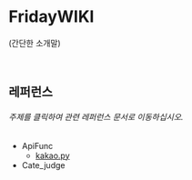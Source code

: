 # FridayWIKI  
(간단한 소개말)

<br />

## 레퍼런스
###### 주제를 클릭하여 관련 레퍼런스 문서로 이동하십시오.
- ApiFunc
    + [kakao.py](https://github.com/CaChiJ/FridayWIKI/blob/master/Reference/ApiFunc/kakao.md)
- Cate_judge
